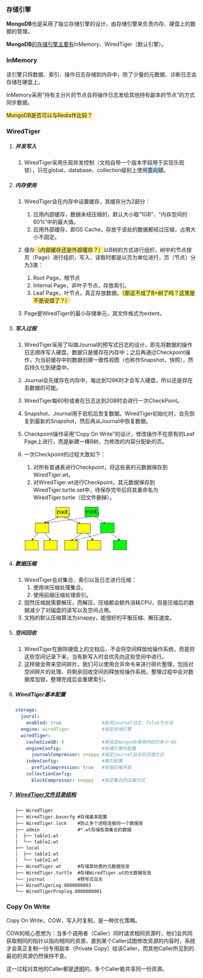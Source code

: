 ### 存储引擎

**MongoDB**也是采用了独立存储引擎的设计，由存储引擎来负责内存、硬盘上的数据的管理。

**MongoDB**[的存储引擎主要有](https://www.cnblogs.com/duanxz/p/3558913.html)InMemory、WiredTiger（默认引擎）。



### InMemory

该引擎只将数据、索引、操作日志存储到内存中，除了少量的元数据、诊断日志会存储在硬盘上。

InMemory采用“持有主分片的节点会将操作日志发给其他持有副本的节点”的方式同步数据。

<span style=background:#ffee7c>MongoDB是否可以与Redis作比较？</span>



### WiredTiger

1. ##### 并发写入

   1. WiredTiger采用乐观并发控制（文档自带一个版本字段用于实现乐观锁），只在global、database、collection级别上使用<span style=background:#c2e2ff>意向锁</span>。

2. ##### 内存使用

   1. WiredTiger会在内存中设置缓存，其缓存分为2部分：
      1. 应用内部缓存，数据未经压缩的，默认大小取“1GB”、“内存空间的60%”中的最大值。
      2. 应用外部缓存，即OS Cache，存放于该处的数据都经过压缩，占用大小不固定。

   2. 缓存<span style=background:#ffee7c>（内部缓存还是外部缓存？）</span>以B树的方式进行组织，树中的节点按页（Page）进行组织，写入、读取时都是以页为单位进行，页（节点）分为3类：

      1. Root Page，根节点
      2. Internal Page，非叶子节点，存放索引。
      3. Leaf Page，叶节点，真正存放数据。<span style=background:#ffee7c>（那这不成了B+树了吗？这里是不是说错了？）</span>

   3. Page是WiredTiger的最小存储单元，其文件格式为extent。

3. ##### 写入过程

   1. WiredTiger采用了叫做Journal的预写式日志的设计，即先将数据的操作日志顺序写入硬盘，数据只是缓存在内存中；之后再通过Checkpoint操作，为当前缓存中的数据创建一致性视图（也称作Snapshot，快照），然后持久化到硬盘中。

   2. Journal会先缓存在内存中，每达到128K时才会写入硬盘，所以还是存在丢数据的可能。

   3. WiredTiger每60秒或者在日志达到2GB时会进行一次CheckPoint。

   4. Snapshot、Journal用于宕机后恢复数据。WiredTiger初始化时，会先恢复到最新的Snapshot，然后再从Journal中恢复数据。

   5. Checkpoint操作采用“Copy On Write”的设计，修改操作不在原有的Leaf Page上进行，而是新建一棵B树，为修改的内容分配新的页。

   6. 一次Checkpoint的过程大致如下：

      1. 对所有普通表进行Checkpoint，将这些表的元数据保存到WiredTiger.wt。
      2. 对WiredTiger.wt进行Checkpoint，其元数据保存到WiredTiger.turtle.set中，待保存完毕后将其重命名为WiredTiger.turtle（旧文件删掉）。

      ![](../images/8/copy-on-write.png)

4. ##### 数据压缩

   1. WiredTiger会对集合、索引以及日志进行压缩：
      1. 使用块压缩处理集合。
      2. 使用前缀压缩处理索引。
   2. 固然压缩就需要解压，而解压、压缩都会额外消耗CPU，但是压缩后的数据减少了对磁盘的读写以及空间占用。
   3. 文档的默认压缩算法为snappy，能很好的平衡压缩、解压速度。

5. ##### 空间回收

   1. WiredTiger在删除硬盘上的文档后，不会将空间释放给操作系统，而是将这些空间记录下来，当有新写入时会优先向这些空间中进行。
   2. 这样做会带来空间碎片，我们可以使用合并命令来进行碎片整理，包括对空间碎片的处理、将剩余回收空间的释放给操作系统。整理过程中会对数据库加锁，整理完成后会重建索引。

6. ##### WiredTiger基本配置

   ```yaml
   storage:
     joural:
       enabled: true               #启用journal日志，false为关闭
     engine: wiredTiger            #指定存储引擎
     wiredTiger:
       cacheSizeGB: 8              #来指定mongodb使用内存的多少-8G
       engineConfig:               #存储引擎的配置
         journalCompressor: snappy #指定journal日志的压缩方式
       indexConfig:                #索引配置
         prefixCompression: true   #前缀压缩开启
       collectionConfig:
         blockCompressor: snappy   #指定集合的压缩方式              
   ```

7. ##### [WiredTiger文件目录结构](https://mongoing.com/archives/2540)

   ```
   ├── WiredTiger
   ├── WiredTiger.basecfg #存储基本配置
   ├── WiredTiger.lock    #防止多个进程连接同一个数据库
   ├── admin              #*.wt存储各类集合的数据
   │  ├── table1.wt
   │  └── table2.wt
   ├── local
   │  ├── table1.wt
   │  └── table2.wt
   ├── WiredTiger.wt      #存储其他表的元数据信息
   ├── WiredTiger.turtle  #存储WiredTiger.wt的元数据信息
   └── journal            #预写式日志
   ├── WiredTigerLog.0000000003
   └── WiredTigerPreplog.0000000001              
   ```



### Copy On Write

Copy On Write，COW，写入时复制，是一种优化策略。

COW的核心思想为：当多个调用者（Caller）同时请求相同资源时，他们会共同获取相同的指针以指向相同的资源，直到某个Caller试图修改资源的内容时，系统才会真正复制一份专用副本（Private Copy）给该Caller，而其他Caller所见到的最初的资源仍然保持不变。

这一过程对其他的Caller都是[透明](https://zh.wikipedia.org/wiki/透明)的，多个Caller能共享同一份资源。
